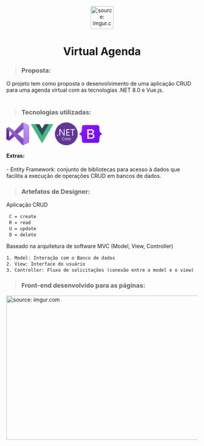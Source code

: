 <div align="center">
<img src="https://i.imgur.com/hTLSOuo.png" title="source: imgur.com" width="60px"  height="60px" />
</div>

<div align = center> 

# Virtual Agenda
</div>

><h3>Proposta:</h3>
 O projeto tem como proposta o desenvolvimento de uma aplicação CRUD para uma agenda virtual com as tecnologias .NET 8.0 e Vue.js.
<br>
<br>

><h3>Tecnologias utilizadas:</h3>

<div align="start">
     <img align="center" alt="VisualStudio" src="https://github.com/devicons/devicon/blob/master/icons/visualstudio/visualstudio-original.svg" width="60px" height="60px"/>
     <img align="center" alt="Vue.js" src="https://github.com/devicons/devicon/blob/master/icons/vuejs/vuejs-original.svg" width="60px" height="60px"/>
     <img align="center" alt=".NET" src="https://github.com/devicons/devicon/blob/master/icons/dotnetcore/dotnetcore-original.svg" width="60px" height="60px"/>
     <img align="center" alt="Bootstrap" src="https://github.com/devicons/devicon/blob/master/icons/bootstrap/bootstrap-original.svg" width="60px" height="60px"/>
</div>

<h4>Extras:</h4>
 - Entity Framework: conjunto de bibliotecas para acesso à dados que facilita 
 a execução de operações CRUD em bancos de dados.

><h3> Artefatos de Designer: </h3>

   Aplicação CRUD

     C = create
     R = read
     U = update
     D = delete

   Baseado na arquitetura de software MVC (Model, View, Controller)

    1. Model: Interação com o Banco de dados
    2. View: Interface do usuário
    3. Controller: Fluxo de solicitações (conexão entre o model e o view)
  
><h3>Front-end desenvolvido para as páginas:</h3>
<img src="https://i.imgur.com/S1CbcGe.gif" title="source: imgur.com" width="800px"  height="380px" />

